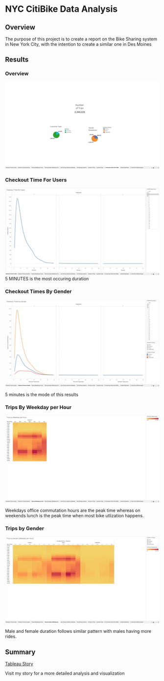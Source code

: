 # NYC CitiBike Data Analysis

## Overview

The purpose of this project is to create a report on the Bike Sharing system in New York City, with the intention to create a similar one in Des Moines

## Results

### Overview
![image](https://github.com/albertomontilla17/bikesharing/blob/main/Overview.png)

### Checkout Time For Users
![image](https://github.com/albertomontilla17/bikesharing/blob/main/Checkout_Times_forUsers.png)
5 MINUTES is the most occuring duration

### Checkout Times By Gender
![image](https://github.com/albertomontilla17/bikesharing/blob/main/Checkout_Times_by_Gender.png)

5 minutes is the mode of this results

### Trips By Weekday per Hour
![image](https://github.com/albertomontilla17/bikesharing/blob/main/Trips%20by%20Weekday%20per%20Hour.png)

Weekdays office commutation hours are the peak time whereas on weekends lunch is the peak time when most bike utlization happens.

### Trips by Gender
![image](https://github.com/albertomontilla17/bikesharing/blob/main/Trips_by_Gender.png)

Male and female duration follows similar pattern with males having more rides.

## Summary
[Tableau Story](https://prod-useast-b.online.tableau.com/#/site/albertostories/views/NewYorkCitiBikeAnalysis/NewYorkCitiBikeAnalysis?:iid=5)

Visit my story for a more detailed analysis and visualization
